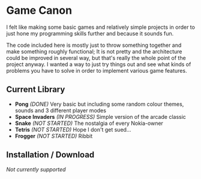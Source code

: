 # Game Canon

I felt like making some basic games and relatively simple projects in order to just hone my programming skills further and because it sounds fun.

The code included here is mostly just to throw something together and make something roughly functional; It is not pretty and the architecture could be
improved in several way, but that's really the whole point of the project anyway. I wanted a way to just try things out and see what kinds of problems
you have to solve in order to implement various game features.

## Current Library
 - **Pong** *(DONE)* Very basic but including some random colour themes, sounds and 3 different player modes
 - **Space Invaders** *(IN PROGRESS)* Simple version of the arcade classic
 - **Snake** *(NOT STARTED)* The nostalgia of every Nokia-owner
 - **Tetris** *(NOT STARTED)* Hope I don't get sued...
 - **Frogger** *(NOT STARTED)* Ribbit

## Installation / Download
*Not currently supported*
